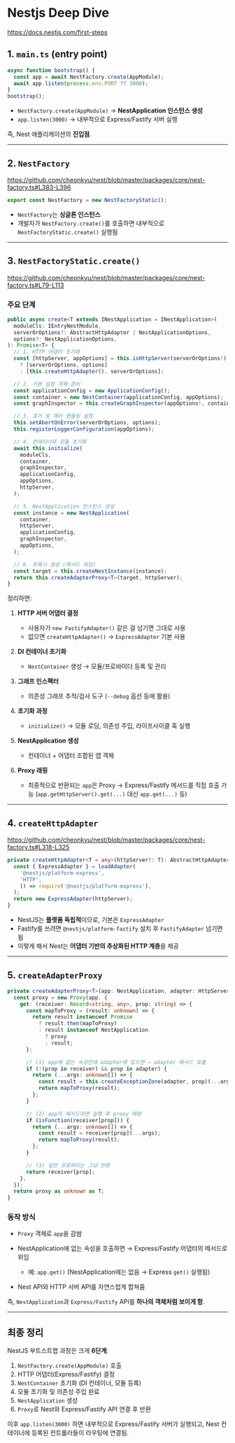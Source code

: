 # Nestjs Deep Dive

https://docs.nestjs.com/first-steps

## 1. `main.ts` (entry point)

```ts
async function bootstrap() {
  const app = await NestFactory.create(AppModule);
  await app.listen(process.env.PORT ?? 3000);
}
bootstrap();
```

- `NestFactory.create(AppModule)` → **NestApplication 인스턴스 생성**
- `app.listen(3000)` → 내부적으로 Express/Fastify 서버 실행

즉, Nest 애플리케이션의 **진입점**.

---

## 2. `NestFactory`

https://github.com/cheonkyu/nest/blob/master/packages/core/nest-factory.ts#L383-L396

```ts
export const NestFactory = new NestFactoryStatic();
```

- `NestFactory`는 **싱글톤 인스턴스**
- 개발자가 `NestFactory.create()`를 호출하면 내부적으로 `NestFactoryStatic.create()` 실행됨

---

## 3. `NestFactoryStatic.create()`

https://github.com/cheonkyu/nest/blob/master/packages/core/nest-factory.ts#L79-L113

### 주요 단계

```ts
public async create<T extends INestApplication = INestApplication>(
  moduleCls: IEntryNestModule,
  serverOrOptions?: AbstractHttpAdapter | NestApplicationOptions,
  options?: NestApplicationOptions,
): Promise<T> {
  // 1. HTTP 어댑터 초기화
  const [httpServer, appOptions] = this.isHttpServer(serverOrOptions!)
    ? [serverOrOptions, options]
    : [this.createHttpAdapter(), serverOrOptions];

  // 2. 기본 설정 객체 준비
  const applicationConfig = new ApplicationConfig();
  const container = new NestContainer(applicationConfig, appOptions);
  const graphInspector = this.createGraphInspector(appOptions!, container);

  // 3. 로거 및 에러 핸들링 설정
  this.setAbortOnError(serverOrOptions, options);
  this.registerLoggerConfiguration(appOptions);

  // 4. 컨테이너와 모듈 초기화
  await this.initialize(
    moduleCls,
    container,
    graphInspector,
    applicationConfig,
    appOptions,
    httpServer,
  );

  // 5. NestApplication 인스턴스 생성
  const instance = new NestApplication(
    container,
    httpServer,
    applicationConfig,
    graphInspector,
    appOptions,
  );

  // 6. 프록시 생성 (메서드 위임)
  const target = this.createNestInstance(instance);
  return this.createAdapterProxy<T>(target, httpServer);
}
```

정리하면:

1. **HTTP 서버 어댑터 결정**

   - 사용자가 `new FastifyAdapter()` 같은 걸 넘기면 그대로 사용
   - 없으면 `createHttpAdapter()` → `ExpressAdapter` 기본 사용

2. **DI 컨테이너 초기화**

   - `NestContainer` 생성 → 모듈/프로바이더 등록 및 관리

3. **그래프 인스펙터**

   - 의존성 그래프 추적/검사 도구 (`--debug` 옵션 등에 활용)

4. **초기화 과정**

   - `initialize()` → 모듈 로딩, 의존성 주입, 라이프사이클 훅 실행

5. **NestApplication 생성**

   - 컨테이너 + 어댑터 조합된 앱 객체

6. **Proxy 래핑**

   - 최종적으로 반환되는 `app`은 Proxy → Express/Fastify 메서드를 직접 호출 가능 (`app.getHttpServer().get(...)` 대신 `app.get(...)` 등)

---

## 4. `createHttpAdapter`

https://github.com/cheonkyu/nest/blob/master/packages/core/nest-factory.ts#L318-L325

```ts
private createHttpAdapter<T = any>(httpServer?: T): AbstractHttpAdapter {
  const { ExpressAdapter } = loadAdapter(
    '@nestjs/platform-express',
    'HTTP',
    () => require('@nestjs/platform-express'),
  );
  return new ExpressAdapter(httpServer);
}
```

- NestJS는 **플랫폼 독립적**이므로, 기본은 `ExpressAdapter`
- Fastify를 쓰려면 `@nestjs/platform-fastify` 설치 후 `FastifyAdapter` 넘기면 됨
- 이렇게 해서 Nest는 **어댑터 기반의 추상화된 HTTP 계층**을 제공

---

## 5. `createAdapterProxy`

```ts
private createAdapterProxy<T>(app: NestApplication, adapter: HttpServer): T {
  const proxy = new Proxy(app, {
    get: (receiver: Record<string, any>, prop: string) => {
      const mapToProxy = (result: unknown) => {
        return result instanceof Promise
          ? result.then(mapToProxy)
          : result instanceof NestApplication
            ? proxy
            : result;
      };

      // (1) app에 없는 속성인데 adapter에 있으면 → adapter 메서드 호출
      if (!(prop in receiver) && prop in adapter) {
        return (...args: unknown[]) => {
          const result = this.createExceptionZone(adapter, prop)(...args);
          return mapToProxy(result);
        };
      }

      // (2) app의 메서드라면 실행 후 proxy 매핑
      if (isFunction(receiver[prop])) {
        return (...args: unknown[]) => {
          const result = receiver[prop](...args);
          return mapToProxy(result);
        };
      }

      // (3) 일반 프로퍼티는 그냥 반환
      return receiver[prop];
    },
  });
  return proxy as unknown as T;
}
```

### 동작 방식

- `Proxy` 객체로 `app`을 감쌈
- NestApplication에 없는 속성을 호출하면 → Express/Fastify 어댑터의 메서드로 위임

  - 예: `app.get()` (NestApplication에는 없음 → Express `get()` 실행됨)

- Nest API와 HTTP 서버 API를 자연스럽게 합쳐줌

즉, `NestApplication`과 `Express/Fastify` API를 **하나의 객체처럼 보이게 함**.

---

## 최종 정리

NestJS 부트스트랩 과정은 크게 **6단계**:

1. `NestFactory.create(AppModule)` 호출
2. HTTP 어댑터(Express/Fastify) 결정
3. `NestContainer` 초기화 (DI 컨테이너, 모듈 등록)
4. 모듈 초기화 및 의존성 주입 완료
5. `NestApplication` 생성
6. `Proxy`로 Nest와 Express/Fastify API 연결 후 반환

이후 `app.listen(3000)` 하면 내부적으로 Express/Fastify 서버가 실행되고, Nest 컨테이너에 등록된 컨트롤러들이 라우팅에 연결됨.
